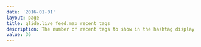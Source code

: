 ```yaml
---
date: '2016-01-01'
layout: page
title: glide.live_feed.max_recent_tags
description: The number of recent tags to show in the hashtag display
value: 36
---
```

